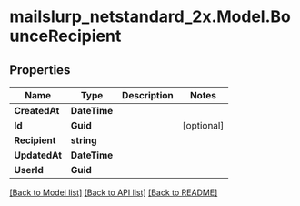 # mailslurp_netstandard_2x.Model.BounceRecipient

## Properties

Name | Type | Description | Notes
------------ | ------------- | ------------- | -------------
**CreatedAt** | **DateTime** |  | 
**Id** | **Guid** |  | [optional] 
**Recipient** | **string** |  | 
**UpdatedAt** | **DateTime** |  | 
**UserId** | **Guid** |  | 

[[Back to Model list]](../README#documentation-for-models) [[Back to API list]](../README#documentation-for-api-endpoints) [[Back to README]](../README)

